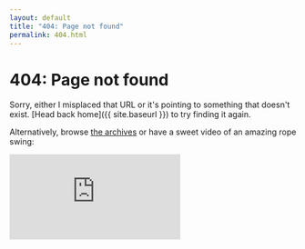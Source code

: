 ```yaml
---
layout: default
title: "404: Page not found"
permalink: 404.html
---
```


# 404: Page not found

Sorry, either I misplaced that URL or it's pointing to something that doesn't exist. [Head back home]({{ site.baseurl }}) to try finding it again.
  
Alternatively, browse <a href="">the archives</a> or have a sweet video of an amazing rope swing:

<div class="container">
<iframe class="video" src="https://www.youtube.com/embed/fdJc1_IBKJA" frameborder="0" allow="accelerometer; autoplay; encrypted-media; gyroscope; picture-in-picture" allowfullscreen></iframe>
</div>
